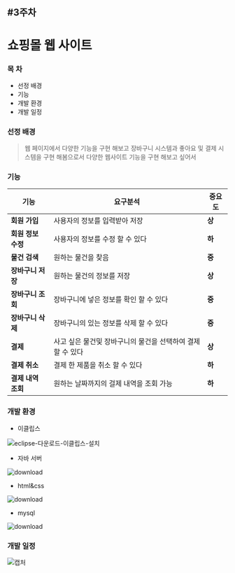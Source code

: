 #3주차
---
# 쇼핑몰 웹 사이트

### **__목 차__**
- 선정 배경
- 기능
- 개발 환경
- 개발 일정

### 선정 배경
> 웹 페이지에서 다양한 기능을 구현 해보고
> 장바구니 시스템과 좋아요 및 결제 시스템을 구현
> 해봄으로서 다양한 웹사이트 기능을 구현 해보고 싶어서

### 기능
| 기능 | 요구분석 | 중요도 |
| -------- | --------- | ------ |
| **회원 가입** | 사용자의 정보를 입력받아 저장 | **상** |
| **회원 정보 수정** | 사용자의 정보를 수정 할 수 있다 | **하** |
| **물건 검색** | 원하는 물건을 찾음 | **중** |
| **장바구니 저장**  | 원하는 물건의 정보를 저장 | **상** |
| **장바구니 조회** | 장바구니에 넣은 정보를 확인 할 수 있다 | **중** |
| **장바구니 삭제** | 장바구니의 있는 정보를 삭제 할 수 있다 | **중** |
| **결제** | 사고 싶은 물건및 장바구니의 물건을 선택하여 결제 할 수 있다 | **상** |
| **결제 취소** | 결제 한 제품을 취소 할 수 있다 | **하** |
| **결제 내역 조회** | 원하는 날짜까지의 걸제 내역을 조회 가능 | **하** |

### 개발 환경
- 이클립스

![eclipse-다운로드-이클립스-설치](https://user-images.githubusercontent.com/44799091/159211156-aafc3add-1f82-45e2-8603-9b953c240d1a.png)


- 자바 서버

![download](https://user-images.githubusercontent.com/44799091/159215765-7fe650dd-f5b0-44db-b69b-7828dada2a50.png)


- html&css

![download](https://user-images.githubusercontent.com/44799091/159215670-00ac6892-673e-4c1b-9c77-dd204c5ba1cb.png)


- mysql

![download](https://user-images.githubusercontent.com/44799091/159211059-16e31898-b8eb-47c8-a65f-ea14ff7fead9.jpg)


### 개발 일정
![캡처](https://user-images.githubusercontent.com/44799091/159210928-97cf5e7c-e98e-4c17-b4f0-c3577a81754b.PNG)
